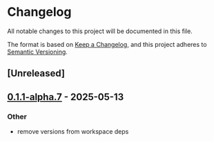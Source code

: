 # Changelog

All notable changes to this project will be documented in this file.

The format is based on [Keep a Changelog](https://keepachangelog.com/en/1.0.0/),
and this project adheres to [Semantic Versioning](https://semver.org/spec/v2.0.0.html).

## [Unreleased]

## [0.1.1-alpha.7](https://github.com/flashbots/contender/releases/tag/contender_sqlite-v0.1.1-alpha.7) - 2025-05-13

### Other

- remove versions from workspace deps
